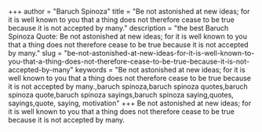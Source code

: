 +++
author = "Baruch Spinoza"
title = "Be not astonished at new ideas; for it is well known to you that a thing does not therefore cease to be true because it is not accepted by many."
description = "the best Baruch Spinoza Quote: Be not astonished at new ideas; for it is well known to you that a thing does not therefore cease to be true because it is not accepted by many."
slug = "be-not-astonished-at-new-ideas-for-it-is-well-known-to-you-that-a-thing-does-not-therefore-cease-to-be-true-because-it-is-not-accepted-by-many"
keywords = "Be not astonished at new ideas; for it is well known to you that a thing does not therefore cease to be true because it is not accepted by many.,baruch spinoza,baruch spinoza quotes,baruch spinoza quote,baruch spinoza sayings,baruch spinoza saying,quotes, sayings,quote, saying, motivation"
+++
Be not astonished at new ideas; for it is well known to you that a thing does not therefore cease to be true because it is not accepted by many.
